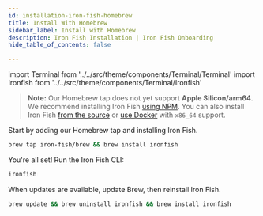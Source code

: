 ```yaml
---
id: installation-iron-fish-homebrew
title: Install With Homebrew
sidebar_label: Install with Homebrew
description: Iron Fish Installation | Iron Fish Onboarding
hide_table_of_contents: false

---
```


import Terminal from '../../src/theme/components/Terminal/Terminal'
import Ironfish from '../../src/theme/components/Terminal/Ironfish'

> **Note:** Our Homebrew tap does not yet support **Apple Silicon/arm64**. We recommend installing Iron Fish [using NPM](/docs/onboarding/installation-iron-fish). You can also install Iron Fish [from the source](#from-source) or [use Docker](#using-docker) with `x86_64` support.

Start by adding our Homebrew tap and installing Iron Fish.

```sh
brew tap iron-fish/brew && brew install ironfish
```

You're all set! Run the Iron Fish CLI:

```sh
ironfish
```

When updates are available, update Brew, then reinstall Iron Fish.

```sh
brew update && brew uninstall ironfish && brew install ironfish
```
